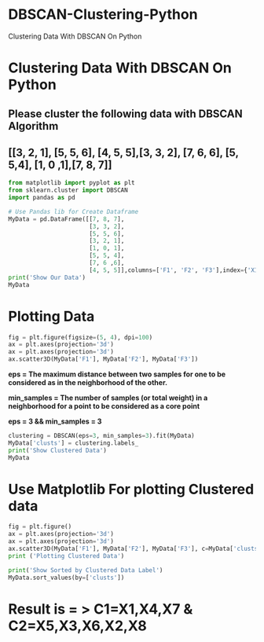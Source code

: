 # DBSCAN-Clustering-Python
Clustering Data With DBSCAN On Python
# Clustering Data With DBSCAN On Python
## Please cluster the following data with DBSCAN Algorithm
## [[3, 2, 1], [5, 5, 6], [4, 5, 5],[3, 3, 2], [7, 6, 6], [5, 5,4], [1, 0 ,1],[7, 8, 7]]


```python
from matplotlib import pyplot as plt
from sklearn.cluster import DBSCAN
import pandas as pd

# Use Pandas lib for Create Dataframe
MyData = pd.DataFrame([[7, 8, 7],
                       [3, 3, 2],
                       [5, 5, 6],
                       [3, 2, 1],
                       [1, 0, 1],
                       [5, 5, 4],
                       [7, 6 ,6],
                       [4, 5, 5]],columns=['F1', 'F2', 'F3'],index={'X1','X2','X3','X4','X5','X6','X7','X8'})
print('Show Our Data')
MyData
```
# Plotting Data
```python
fig = plt.figure(figsize=(5, 4), dpi=100)
ax = plt.axes(projection='3d')
ax = plt.axes(projection='3d')
ax.scatter3D(MyData['F1'], MyData['F2'], MyData['F3'])
```
**eps = The maximum distance between two samples for one to be considered as in the neighborhood of the other.**

**min_samples = The number of samples (or total weight) in a neighborhood for a point to be considered as a core point**

**eps = 3 && min_samples = 3**
```python
clustering = DBSCAN(eps=3, min_samples=3).fit(MyData)
MyData['clusts'] = clustering.labels_
print('Show Clustered Data')
MyData
```
# Use Matplotlib For plotting Clustered data
```python
fig = plt.figure()
ax = plt.axes(projection='3d')
ax = plt.axes(projection='3d')
ax.scatter3D(MyData['F1'], MyData['F2'], MyData['F3'], c=MyData['clusts'])
print ('Plotting Clustered Data')

print('Show Sorted by Clustered Data Label')
MyData.sort_values(by=['clusts'])
```
# Result is  = > C1=X1,X4,X7    &      C2=X5,X3,X6,X2,X8

